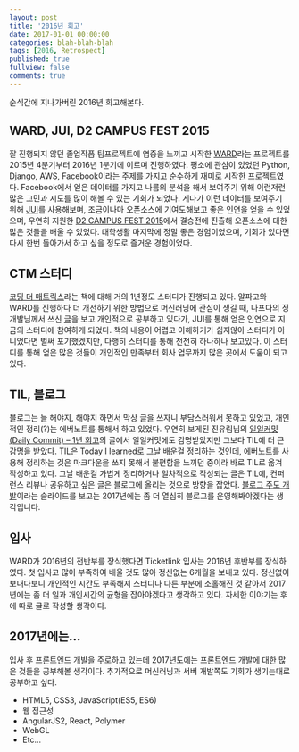 ```yaml
---
layout: post
title: '2016년 회고'
date: 2017-01-01 00:00:00
categories: blah-blah-blah
tags: [2016, Retrospect]
published: true
fullview: false
comments: true
---
```


순식간에 지나가버린 2016년 회고해본다.

## WARD, JUI, D2 CAMPUS FEST 2015

잘 진행되지 않던 졸업작품 팀프로젝트에 염증을 느끼고 시작한 [WARD](https://github.com/pjwards/ward)라는 프로젝트를 2015년 4분기부터 2016년 1분기에 이르며 진행하였다. 평소에 관심이 있었던 Python, Django, AWS, Facebook이라는 주제를 가지고 순수하게 재미로 시작한 프로젝트였다. Facebook에서 얻은 데이터를 가지고 나름의 분석을 해서 보여주기 위해 이런저런 많은 고민과 시도를 많이 해볼 수 있는 기회가 되었다. 게다가 이런 데이터를 보여주기 위해 [JUI](https://github.com/juijs/jui)를 사용해보며, 조금이나마 오픈소스에 기여도해보고 좋은 인연을 얻을 수 있었으며, 우연히 지원한 [D2 CAMPUS FEST 2015](http://d2campusfest.kr/2015/)에서 결승전에 진출해 오픈소스에 대한 많은 것들을 배울 수 있었다. 대학생활 마지막에 정말 좋은 경험이었으며, 기회가 있다면 다시 한번 돌아가서 하고 싶을 정도로 즐거운 경험이었다.

## CTM 스터디

[코딩 더 매트릭스](http://book.naver.com/bookdb/book_detail.nhn?bid=9071199)라는 책에 대해 거의 1년정도 스터디가 진행되고 있다. 알파고와 WARD를 진행하다 더 개선하기 위한 방법으로 머신러닝에 관심이 생길 때, 나프다의 정개발님께서 쓰신 [글](http://www.moreagile.net/2015/05/how-to-start-machine-learning-study.html)을 보고 개인적으로 공부하고 있다가, JUI를 통해 얻은 인연으로 지금의 스터디에 참여하게 되었다. 책의 내용이 어렵고 이해하기가 쉽지않아 스터디가 아니었다면 벌써 포기했겠지만, 다행히 스터디를 통해 천천히 하나하나 보고있다. 이 스터디를 통해 얻은 많은 것들이 개인적인 만족부터 회사 업무까지 많은 곳에서 도움이 되고 있다.

## TIL, 블로그

블로그는 늘 해야지, 해야지 하면서 막상 글을 쓰자니 부담스러워서 못하고 있었고, 개인적인 정리(?)는 에버노트를 통해서 하고 있었다. 우연히 보게된 진유림님의 [일일커밋(Daily Commit) – 1년 회고](https://milooy.wordpress.com/2016/07/02/daily-commit-1-year/)의 글에서 일일커밋에도 감명받았지만 그보다 TIL에 더 큰 감명을 받았다. TIL은 Today I learned로 그날 배운걸 정리하는 것인데, 에버노트를 사용해 정리하는 것은 마크다운을 쓰지 못해서 불편함을 느끼던 중이라 바로 TIL로 옮겨 작성하고 있다. 그날 배운걸 가볍게 정리하거나 일차적으로 작성되는 글은 TIL에, 컨퍼런스 리뷰나 공유하고 싶은 글은 블로그에 올리는 것으로 방향을 잡았다. [블로그 주도 개발](http://www.slideshare.net/rockdoli/ss-48806118)이라는 슬라이드를 보고는 2017년에는 좀 더 열심히 블로그를 운영해봐야겠다는 생각입니다.

## 입사

WARD가 2016년의 전반부를 장식했다면 Ticketlink 입사는 2016년 후반부를 장식하였다. 첫 입사고 많이 부족하여 배울 것도 많아 정신없는 6개월을 보내고 있다. 정신없이 보내다보니 개인적인 시간도 부족해져 스터디나 다른 부분에 소홀해진 것 같아서 2017년에는 좀 더 일과 개인시간의 균형을 잡아야겠다고 생각하고 있다. 자세한 이야기는 후에 따로 글로 작성할 생각이다.

## 2017년에는...

입사 후 프론트엔드 개발을 주로하고 있는데 2017년도에는 프론트엔드 개발에 대한 많은 것들을 공부해볼 생각이다. 추가적으로 머신러닝과 서버 개발쪽도 기회가 생기는대로 공부하고 싶다.

* HTML5, CSS3, JavaScript(ES5, ES6)
* 웹 접근성
* AngularJS2, React, Polymer
* WebGL
* Etc...